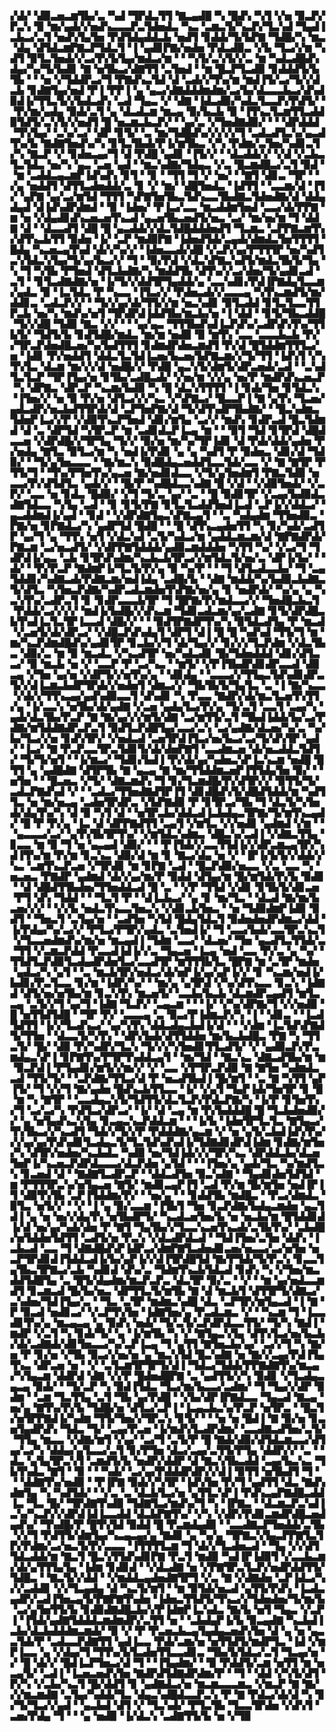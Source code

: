 
▞▟▞▝▟▉▃▅▃▆▜▙▞▃▝▚▟▝▜▛▟▃▜▜▝▇▃▄▟█▝▚▝█▟▚▝▚▜▝▞▅▝▉▃▛▞▛▃▚▝▉▝▆▞▄▟▞▞▅▟▚▃▃▃▛▃▜▟▅▟▃▝▚▃▝▃▆▃▜▞▚▃▛▞▜▃▚▟▝▜▄▟▐▃▙▃▞▃▜▝▅▟▚▜▄▜▅▝▛▟▜▟▄▟▟▃▙▝▅▟▜▝▊▟▟▞▜▞▙▛▇▝▜▟█▞▚▝▆▃▝▟▄▝▟▜▟▃▆▛▇▃▛▜▟▃▜▝▐▝▄▟▊▛▇▞▅▟▅▝▛▟▃▟▉▃▝▞▙▝▜▃▞▞▆▝▚▟▜▝▉▜▃▜▅▟▞▞▃▞▛▞▙▜▄▞▆▟▃▞▆▝▝▝▚▜▞▃▚▜▞▞▃▝▆▝▚▟▃▟█▟▚▟▄▞▚▞▜▞▙▟▊▝▇▝▅▜▙▃▞▟▇▜▜▝▃▜▅▟▝▝▆▝█▃▛▜▃▟▉▝▊▟▟▟▜▞▙▜▙▝▝▝▅▝▞▜▟▟▛▃▞▜▝▛▇▟▚▃▜▟▝▟▝▃▟▞▞▜▚▞▆▝▆▟▐▜▞▃▞▜▞▞▟▃▙▝▊▟▇▜▄▞▅▟▝▛▐▝▛▛▐▝▄▝▄▃▞▟▇▟▟▟▆▟▆▞▃▞▙▞▟▃▃▃▙▃▞▟▚▟▉▟▐▞▜▜▃▜▞▞▙▟▃▟▚▝▃▟▝▜▄▃▝▞▝▟▇▝▐▟▃▟▉▞▚▟▃▜▃▃▛▞▛▟▜▞▝▝▛▞▆▞▄▟▄▝▉▟▞▃▜▝▄▝▟▃▟▃▆▝▆▃▄▝▉▞▙▃▙▝▉▝▐▜▚▃▜▃▆▜▜▃▟▟▉▜▟▜▞▃▚▜▞▞▅▟▜▝█▝▅▃▆▃▙▃▛▞▝▝▄▞▃▝▞▜▅▟▇▟▉▞▝▝▝▟▛▟▟▟▝▜▚▜▄▞▝▃▚▞▃▞▝▟▛▝▊▜▞▝▃▝▆▞▜▟█▟▚▞▞▞▞▞▜▝▃▟▃▟▜▃▚▞▄▃▟▜▚▞▙▝▇▟▇▜▅▟▚▞▚▝▊▜▃▜▙▟▞▛▐▞▆▜▙▃▝▞▚▝▛▟▆▞▃▜▅▞▚▟▊▃▜▞▚▝▇▃▛▝▞▝▊▟▅▃▄▞▜▝▟▝▛▟█▝▄▟▊▝▐▜▞▞▝▝▟▃▟▟▞▞▝▞▟▝▞▃▙▃▜▃▜▟▃▝▅▞▚▝▄▃▝▃▅▝▄▟▝▝▆▃▚▟▇▞▜▟▄▃▝▞▃▝█▃▆▟█▃▞▃▜▝▉▟▝▝▆▝▃▟▟▃▄▃▆▛▐▟▚▟▚▝▊▜▝▝▊▝▝▜▜▝▜▝▞▝▅▞▝▝▇▜▝▟▊▃▝▜▛▝▝▞▄▝▅▟▟▜▝▟▜▜▃▟▅▟▟▞▃▝▊▝▞▝▆▞▝▟█▜▅▟▃▝▐▟▜▜▝▝▃▃▆▞▟▝▐▜▞▝▄▛▇▝▄▞▃▞▆▜▟▝▜▜▜▝▚▛▇▜▅▜▙▃▜▟▚▃▃▜▙▟▇▃▜▟▅▟▇▞▟▝▟▟▄▟▄▟▝▟▐▟▚▟▛▟▆▟▝▝▉▝▐▟▅▞▝▛▐▃▞▃▃▝▆▃▟▟▆▜▅▟▝▃▃▞▟▞▛▛▇▝▆▝▅▝▞▟▄▟▊▟▚▃▅▃▅▜▚▃▟▝▄▃▅▜▙▃▅▟▜▞▅▃▝▃▞▝▆▞▅▞▆▝▜▝▟▟▇▝▟▝▝▟▃▃▟▜▝▟█▝█▝▄▃▟▟▞▞▟▃▜▟█▟▟▟▅▟▜▝▜▃▆▃▝▃▛▛▇▃▆▜▚▞▟▜▚▃▙▜▜▝▉▟▅▝▐▞▝▃▛▝▆▟▉▛▇▝▐▟▅▟▜▟▞▃▄▟▞▟▆▟▃▜▅▜▜▜▜▝█▟▄▝▚▃▅▃▄▜▚▟▝▟▞▞▚▞▞▝▐▟▅▃▃▟▞▟█▝▞▃▛▞▄▞▛▜▜▜▛▝▅▞▚▟▜▃▚▜▟▃▚▜▄▞▜▞▄▞▙▃▞▞▝▜▝▝▉▞▛▟▝▞▟▃▚▛▇▃▚▟▜▞▆▟▃▜▙▜▞▜▄▝▚▝▜▝▚▜▙▝▛▜▅▟▝▟▜▃▙▟▇▞▚▝▆▟▟▜▙▝▟▜▚▞▞▃▞▟▅▞▜▞▄▟▊▃▟▝▃▜▝▝▊▜▃▟▇▟▇▞▅▝▐▞▜▞▞▟▟▜▛▜▄▟▟▞▄▝▃▃▚▟▊▞▛▟▐▛▇▟▄▜▃▃▆▞▄▟▃▝▉▝▐▃▜▟▃▝▛▝▚▃▃▝▐▜▃▞▞▝▛▟▅▃▟▞▞▃▃▃▄▝▚▜▚▃▆▟▜▞▆▞▟▟▊▃▝▃▟▃▛▞▞▝▝▜▞▞▄▞▟▞▜▜▞▞▆▝▅▃▚▟▊▝▉▜▃▟▟▝▊▜▃▜▃▃▜▜▛▃▙▝▅▞▚▝▆▟▚▞▅▜▝▜▛▟▛▟▐▟▟▜▙▞▆▃▙▞▅▝▐▝▟▟▝▝▊▜▞▜▙▃▟▟█▝▜▞▞▟█▝▜▟▉▝▇▃▝▞▞▝▝▝▄▞▄▃▝▜▜▜▙▟▚▟▐▃▛▟▚▞▃▟▛▟▚▜▚▞▜▜▙▜▞▝▜▟▜▞▙▝▊▟▜▟█▞▆▟▃▝▆▞▆▝▅▟▉▝▉▝▆▜▚▝▃▃▝▃▃▃▙▃▙▝▛▞▞▜▛▃▛▟▅▟█▃▅▞▚▞▙▟▜▜▜▝▊▟▆▟▛▟▅▃▆▟▜▝▛▞▟▝█▜▟▟▆▜▜▜▃▞▅▝▐▟▊▝▛▞▅▟▟▜▝▟▟▃▜▃▜▟▐▃▅▞▙▃▅▞▙▛▇▃▆▞▞▜▞▜▜▝▐▟▚▜▝▞▚▜▚▜▃▝▟▃▆▝▆▞▞▞▟▝▅▟█▞▞▝▛▟█▝▄▃▚▜▞▟▆▜▞▟▛▃▅▟▞▃▟▝▝▃▚▟▜▃▜▃▛▝▜▛▐▜▄▞▅▝▊▜▙▞▃▟█▃▟▞▝▞▅▞▆▝▞▞▄▝▅▞▛▝▆▟▛▟▚▃▅▃▛▝▚▝▟▛▇▃▝▟▛▃▛▝▚▃▆▞▙▟▉▝▚▝█▝▟▃▚▜▜▜▜▝▐▝▊▟▞▜▅▝▊▜▟▃▚▝▐▜▅▞▞▝▅▝▉▝▛▞▅▝▟▜▃▞▞▞▚▃▝▞▚▛▇▃▞▝█▃▃▛▐▝▇▝▄▜▚▝▜▃▅▞▄▟▃▟▛▞▅▃▙▟▜▜▛▟▞▟▝▃▛▜▅▛▇▞▟▝▜▞▟▜▚▟▛▜▙▟▇▞▝▝█▃▚▟▆▃▜▟▅▛▐▃▞▞▛▝▞▟▉▜▚▃▛▜▅▟▝▟▊▞▆▜▄▝▃▞▞▝▆▟▚▝▊▟▛▃▟▝█▃▜▟▆▟▝▟▝▃▝▟▛▜▟▝▚▜▛▃▛▝▆▝▃▟▊▟▃▛▐▃▄▝▆▝▝▝▉▜▝▜▟▝▊▜▛▟▝▟█▟▃▃▅▝▞▟▛▟█▞▞▜▛▜▄▝▜▞▞▝▉▞▅▝▆▞▚▞▜▛▐▟▊▝▟▝▛▟▞▟▟▞▄▟▅▝▛▞▅▟▄▝▇▜▃▝▉▜▃▞▆▝▚▝▅▟▐▞▛▟▊▝▄▝▄▝▚▟▜▝▛▝▉▟▅▃▝▟▊▞▟▝▜▟▉▞▝▝▜▞▄▜▅▃▃▃▝▝▇▞▆▃▚▝▉▟█▟▄▃▅▟▟▜▃▃▜▟▞▃▃▝▞▝▇▝▇▜▛▝▛▜▜▞▜▝▝▜▚▞▛▜▅▜▚▞▄▃▅▝▇▞▅▟▊▟▃▃▝▞▜▞▄▜▅▟▆▜▝▛▇▃▜▟▉▝▅▃▃▞▛▞▟▜▟▜▃▝▄▟▞▞▝▝█▞▛▝▚▟█▟▃▃▚▟▇▝█▝▞▟▝▝▞▟▉▜▅▟▞▝▞▃▛▞▝▃▃▝▅▝▊▟▃▝█▟▉▞▝▞▜▝▜▞▃▝▄▞▝▃▝▝█▝▉▟▊▜▛▝▞▃▄▞▙▟▉▟▃▟▇▜▟▃▃▝▚▜▄▝▃▟▝▝▊▝▊▜▞▛▇▝▊▜▃▜▃▟▟▜▅▟▐▃▟▝▃▛▐▞▞▟▟▃▞▝▄▃▟▟▆▟▐▞▄▟▝▝▊▟▝▝▞▟▛▟▇▜▄▃▚▛▇▃▄▜▝▝▃▝▚▟▄▟▆▝▜▜▅▟▉▃▝▛▇▞▅▝▊▛▇▟▃▞▚▝▄▟▛▜▟▝█▟█▝▝▝█▝▟▜▚▃▄▟▅▜▜▝▚▝▊▞▚▟▞▃▟▜▛▝▄▞▜▝▄▝▜▜▚▝▅▜▝▞▟▃▚▟▝▃▜▞▚▟▃▞▆▝▄▟▟▃▆▃▆▞▟▝▇▛▇▟▛▟▞▛▇▃▆▝▃▞▅▃▟▜▞▝▞▟▛▛▇▜▟▟▟▞▄▟▉▃▆▟▟▟▅▝▚▜▜▝▚▞▝▞▃▞▜▝▜▟▛▟▐▞▄▃▝▃▙▝▊▜▛▟▚▟▆▞▚▃▙▃▙▜▛▃▞▞▆▜▟▃▜▞▅▞▃▝▟▛▐▞▙▞▝▝▟▞▝▝▛▞▛▃▛▝▇▟▆▛▐▞▜▃▜▞▛▞▄▝▉▝▚▞▛▝▝▝▜▝▟▜▃▟▃▃▙▞▝▜▝▃▄▜▟▟▊▞▚▟▇▃▟▞▛▟▇▃▆▞▅▟▐▟▄▝▃▟█▞▙▝▝▟▇▝▆▟▟▞▚▞▙▟▉▃▙▟▇▃▜▞▟▜▃▝▚▜▅▃▛▟▇▞▚▟▛▃▟▃▆▟▅▜▚▛▇▞▅▞▄▝▊▝▅▟▛▟▞▝▚▞▄▝▄▝▚▃▚▜▚▞▃▟▛▃▜▝▊▝▊▟▛▃▃▃▙▜▛▝▜▝█▛▇▞▛▞▆▟▃▃▞▞▝▜▅▟█▃▙▃▜▝▛▟▟▞▃▞▞▞▞▝▆▟▐▞▙▟█▞▞▟▚▃▆▝▜▟▊▃▟▃▆▞▄▞▃▟▇▝▊▜▞▟▛▟█▃▙▜▚▟▐▃▜▃▜▛▐▃▃▟▝▟█▞▞▝▝▝▉▟▜▛▇▟▛▜▚▞▚▝▉▜▟▃▟▜▄▝▛▝▆▃▟▝▞▃▅▜▞▟▞▟▛▃▞▝▞▟█▃▛▟▚▟▄▜▝▟▛▜▝▟▐▝█▝█▝▚▟▚▟▝▜▜▞▜▝▆▝▆▞▚▃▛▟▆▟█▟▚▞▄▟▊▜▛▝▊▃▙▞▞▜▝▟▞▜▄▞▞▝▊▞▞▞▜▃▛▟▆▝▞▟▃▜▙▃▝▟▉▞▃▝▆▝▉▝▆▃▟▃▝▞▚▃▟▜▛▝▅▞▚▟▃▟▊▝█▞▜▟▅▟▟▟▝▟▊▞▟▜▃▃▞▝▉▝▆▃▙▝▅▝▞▝▃▃▛▝▛▝▃▞▚▃▝▝▆▜▞▝▞▛▐▜▙▟▛▟▊▟▛▃▃▟▝▟▉▃▄▝▞▜▅▝▄▞▅▝▞▟▛▜▞▞▅▜▚▞▄▝▝▟▊▟▄▝▝▃▃▃▞▞▜▜▄▃▜▟▚▟▊▟▛▃▜▞▞▟▐▃▆▃▙▟▛▜▛▟▞▞▅▟▅▜▝▟▆▃▞▞▝▜▙▜▙▜▞▜▄▜▃▝▃▝▐▝▇▞▚▃▃▝▞▟▞▞▜▜▚▃▄▞▄▟▚▟▉▃▃▜▝▟▚▟▊▝▚▝▛▃▃▝▇▟▛▞▟▞▆▃▜▃▅▜▚▜▜▞▄▝▐▞▃▃▚▝▅▜▙▞▟▞▄▟▇▝▞▃▅▝▄▟▄▜▃▞▛▞▄▝▜▞▃▜▝▃▃▜▝▃▄▞▚▝▄▟▞▟▃▜▙▞▛▃▛▝▇▝▇▞▄▞▞▞▆▜▞▟▇▝▃▞▆▜▜▞▃▜▝▜▙▟▐▟▟▞▙▞▃▞▛▟▇▞▆▜▟▟▇▟▛▃▛▃▜▝▉▟▜▃▛▟█▜▄▞▃▃▞▃▚▝▃▞▄▟▇▞▟▃▅▞▚▞▃▝▚▞▙▞▜▃▞▞▅▝▊▟▚▜▛▞▝▞▅▟▃▟▝▃▅▜▛▟▐▜▃▞▅▞▙▃▞▃▞▜▞▟▚▜▛▝▄▟▞▝▐▃▞▝▇▝▛▃▛▃▃▜▛▃▜▟▊▜▞▟▞▟▅▛▇▜▝▃▃▟▆▃▅▝▟▞▅▃▟▟▃▜▟▜▞▝▜▞▜▞▅▜▝▝▐▞▆▃▞▝▜▟▊▞▙▟▐▝▛▞▟▞▄▞▚▟▅▃▚▛▐▃▚▃▆▝▅▟█▝█▜▜▝▄▝▄▟█▟▇▝▟▜▛▜▙▝▇▝▄▃▄▝▇▝▆▞▜▜▟▟▆▃▅▛▐▜▜▟▄▜▅▝▉▞▝▝▅▜▅▝▝▝█▃▅▃▝▞▜▞▝▟▇▃▆▟▚▝▜▝▊▞▜▃▆▟█▞▛▞▟▜▛▞▞▝▉▜▜▞▜▞▃▟▃▛▇▟▚▟▝▞▝▝▃▟▃▞▜▜▅▟▇▟▜▛▐▜▝▟▊▟█▟▚▜▞▟█▟▜▟▟▞▆▝▚▟▜▜▃▝▅▝▆▞▅▃▄▝▃▟▅▜▛▟▛▃▝▞▙▛▇▟▉▝▛▝▊▜▛▃▞▜▙▝▜▝▟▃▜▞▚▜▅▟▞▟▄▜▚▞▚▝▟▝▉▝▚▜▝▟▝▝▅▜▛▃▙▞▟▟▃▟▐▃▙▟▄▃▜▛▇▞▜▞▆▜▚▃▄▟▞▝█▝▛▝▛▞▄▝▐▃▝▟▝▟▛▛▇▟▜▜▝▃▄▜▝▞▆▜▃▝▞▞▅▟▊▝▄▟▆▟▝▞▆▝▝▝▄▃▃▃▞▃▞▝▄▜▚▜▙▜▛▜▚▞▝▞▆▜▟▃▚▟▆▃▝▟█▃▚▞▃▟▐▝▞▟▇▃▜▜▄▝▊▃▃▝▆▝▉▝▜▝▅▝▄▃▄▟▝▟▉▞▝▝▝▛▐▜▟▞▞▃▃▜▜▟▐▞▞▟▛▃▆▃▄▜▛▞▚▟▐▜▚▞▆▝▛▞▆▝▊▃▚▃▝▟▉▞▟▝▆▝▊▝▇▃▞▟▄▝▅▝▞▝▐▛▐▞▙▜▞▞▟▟▞▞▚▃▝▃▆▜▚▃▛▃▅▝▞▜▛▟▊▝▆▝▊▛▇▝▃▟▝▝█▃▛▟▉▞▅▃▃▝▞▃▝▃▃▝▚▝▅▃▅▃▝▛▇▟▛▝▄▟▆▟▝▟▞▞▄▞▆▞▛▝▉▟▟▝▟▜▄▞▆▝█▞▆▜▟▞▛▞▙▝▉▟▊▝▝▟▝▟█▟▜▜▙▟▅▞▜▜▅▟▟▃▟▝█▝▃▝▝▞▛▝▜▜▟▝▞▟▊▝▊▜▙▜▞▟▊▃▅▝▛▜▝▟▚▝▜▟▟▝▝▝▜▃▜▝▛▝▝▟▐▃▙▃▞▝▄▝▊▝▆▞▜▃▝▝▟▃▟▝▇▞▆▞▙▃▅▞▞▞▝▝▞▞▙▝▅▟▃▜▚▃▃▜▅▃▚▝▞▟▊▃▙▜▅▃▝▝▅▝▜▟▉▟▆▛▐▟▉▝▉▟▜▝▝▜▅▃▜▝▃▜▄▞▅▝▝▃▟▜▅▝▚▜▟▝█▟▄▜▟▃▜▝▉▟▅▟▅▟▛▟▆▃▞▟▟▝▐▞▛▟▄▞▚▞▃▞▞▝▛▜▃▞▛▜▛▞▄▟▃▝▃▜▅▟▐▞▝▜▝▃▃▞▙▟▞▃▃▜▛▃▚▃▜▝▞▜▃▃▅▟▆▟▚▞▆▞▅▝▆▃▄▟▐▝▜▟▆▝▃▃▞▝▟▃▅▞▝▜▅▝▄▃▟▜▃▜▜▟▞▃▝▜▜▝▞▃▆▃▛▟▟▝▛▃▃▟▐▟▐▞▞▃▝▜▄▃▅▝▐▃▄▝▅▟▝▃▃▝▛▞▃▝▄▝▚▞▝▜▜▟▜▃▛▟▉▜▃▟▄▟▛▟▅▜▃▞▃▃▟▜▛▝▆▜▜▜▙▜▃▝█▛▇▝▆▝▃▜▛▝▆▟▅▝▄▟▃▞▚▝▄▜▝▝▃▝▆▃▙▜▛▞▅▟▃▞▟▞▅▛▐▞▄▞▄▛▐▞▞▝▊▝▚▃▆▞▅▟▐▞▙▟▊▞▛▃▜▃▃▝▊▞▆▝▐▟▛▞▚▞▝▝▆▞▄▝▄▜▛▟▝▞▚▞▟▜▚▃▃▝▊▃▚▝▐▟▇▟▝▟▜▞▅▞▅▜▙▞▆▝▊▃▚▜▚▝▆▃▅▜▞▝▃▃▙▞▙▃▙▝▟▃▆▟▛▃▄▟▜▝▆▜▃▃▄▝▃▜▞▞▜▝▄▞▜▝▐▟▇▝▜▃▛▞▝▃▄▃▆▝▝▝▐▞▝▞▚▞▟▛▇▞▜▝▞▞▅▟▉▝█▝▅▜▜▟▜▟█▝▝▜▛▝▛▞▝▃▃▃▄▝▃▝▉▃▞▛▐▟▆▃▛▞▚▝▐▝▝▟▊▃▝▝▐▃▟▜▟▜▜▝▐▞▞▜▃▟▚▃▞▝▄▞▚▜▚▝▟▟▃▟▄▃▙▟▐▞▟▝▝▝▞▟▆▝▐▃▜▟▚▛▇▟▜▞▜▜▅▝▝▟▃▃▜▞▚▜▚▝▝▟▛▞▙▟▞▟▜▜▟▟▅▝▆▞▙▃▙▟█▃▝▛▇▝▚▝▜▜▃▜▞▝█▞▝▟▉▝▛▞▚▟▛▞▜▃▚▝▜▞▞▞▚▜▅▟▊▜▜▃▟▜▞▝▞▝▄▟▉▃▛▞▛▃▆▟▄▃▚▛▐▝▊▛▇▜▚▞▛▜▛▜▚▟▟▃▄▜▝▝▆▞▜▟▝▝▇▃▚▃▝▟▇▃▟▜▙▞▆▝▆▝▉▃▛▟▐▝▛▜▄▟▊▞▆▜▞▞▆▞▞▝▞▝▃▃▝▞▛▜▛▃▛▟▉▝▇▝▇▜▅▝▚▟▆▟▃▃▟▝▜▜▞▜▞▝▝▃▛▟▇▞▜▜▃▞▟▝▛▝▅▃▟▜▙▟▐▝█▞▆▜▝▝▃▝▇▝▚▜▜▝▄▛▐▜▞▝▜▝▞▞▜▝▇▞▄▟▅▝█▟▚▃▙▜▜▃▃▝▐▞▝▞▄▜▝▜▄▛▐▟▞▜▅▜▛▝▊▝█▝▆▝▚▝▇▜▛▝▝▃▃▟▄▃▚▜▞▜▟▜▜▞▟▃▜▃▛▞▛▟▃▛▇▞▚▝▐▞▛▝▊▜▅▜▚▞▜▝▃▞▃▞▚▝▛▟▜▃▞▟▛▃▞▝▐▞▝▟▝▃▄▝▆▝▛▞▙▟▟▟█▝█▝▜▃▙▟▅▟▉▞▞▝▄▝▅▜▄▟▚▃▚▜▄▝▊▃▄▃▚▃▛▟▟▃▆▝▝▝▐▞▙▝▐▟▅▜▛▜▃▜▃▝▇▜▄▃▞▜▚▜▙▃▞▞▚▃▟▜▝▜▟▞▞▜▞▞▛▝▛▟▟▟▇▞▄▃▆▝▞▝▅▝▄▜▞▃▙▟▐▟▚▜▚▞▞▞▄▞▄▞▛▟▚▟▊▜▃▟▄▃▜▞▜▃▜▟▚▟▚▟▐▞▜▟▇▟▊▟▛▟▐▟▆▝▊▟▇▞▆▜▅▞▚▝▟▜▛▞▅▟▅▞▚▃▙▟▃▝▚▟▉▝▅▞▜▟▐▟▞▞▞▜▛▞▚▃▝▟▛▟▟▃▙▞▟▃▅▜▅▛▐▞▚▃▅▃▛▟▛▟▃▃▃▞▟▃▛▟▅▝▄▜▟▝▝▝▐▜▅▞▄▝▄▟▞▜▃▝▚▞▆▟▜▃▚▝▊▃▅▟▝▟▝▝▇▟▇▜▃▟▛▃▛▝▝▟▟▃▟▜▅▝▉▃▚▟▇▝▝▜▄▟▊▟▅▜▟▜▟▝▆▝▛▜▜▜▛▃▚▞▅▜▄▃▅▝▇▜▞▝▆▟▊▃▄▛▐▜▝▃▟▝▛▞▆▝█▞▆▜▅▝▅▟▐▛▐▜▝▟▉▜▚▜▙▝▃▛▐▜▟▟▆▞▛▞▝▝▅▞▄▝▝▝▊▟▟▜▙▝▆▟█▃▝▝▛▃▞▟▆▟▃▝▉▜▃▝▅▜▞▞▝▝▞▝▐▝▄▝▉▞▃▃▆▝▐▜▙▜▝▜▅▝▊▃▛▟▇▞▙▟▄▃▆▟▅▝▄▃▜▟▐▝▄▝▅▝▅▞▞▟▄▜▚▝▅▜▙▟▛▜▞▝▚▃▟▃▅▜▅▞▙▝▅▝▅▃▙▞▆▝█▜▟▟▊▟▐▞▟▝▅▞▄▞▚▟▞▟▅▝▛▝▇▜▝▜▄▜▙▞▞▜▃▃▚▃▅▜▚▃▟▞▃▜▙▜▚▞▝▃▙▟█▞▅▜▟▟▅▜▟▜▜▝▃▟▜▞▅▝▛▃▚▝▞▟▃▟▛▟▃▟▝▝▜▟▐▜▅▞▃▜▅▝▟▟▚▝▐▃▙▃▟▝▃▃▝▜▝▟▇▟█▟▚▛▐▟▛▃▞▟▆▛▇▜▃▟▅▟▊▃▅▞▅▃▃▞▃▞▅▜▅▝▅▃▛▜▛▟▊▟▐▜▟▟▃▟▐▞▙▞▄▛▐▞▞▟▐▜▛▟█▜▟▝▇▞▛▜▟▞▜▞▛▃▚▝▊▃▃▜▄▜▙▃▜▛▇▃▞▃▙▝▚▟▊▟▝▟▚▞▃▝▜▟▆▜▚▃▙▜▟▃▟▝▊▟▚▝▚▝▞▜▅▞▆▃▟▟▜▟█▜▄▝▃▝█▜▞▟▄▟▆▞▆▃▛▃▛▃▝▟▃▜▛▝▉▞▃▝▝▞▝▝▆▝▄▞▅▟▃▃▆▟▜▝▊▃▆▃▟▝█▞▙▞▅▃▝▟▛▜▜▃▜▞▆▜▙▝▇▝▟▝▆▃▙▜▝▟▜▜▛▜▞▟▇▃▞▃▚▟▅▞▜▟▐▜▄▞▃▝▝▜▃▝▃▜▛▝▆▟▆▃▚▟█▝▟▃▝▃▛▜▛▞▆▜▄▃▟▝▐▝▇▝▛▝▉▃▟▝▅▟▊▃▞▝▞▃▛▜▚▜▅▝▐▟▇▜▅▞▄▝▛▃▟▃▆▃▝▞▝▝▚▃▆▝▜▝▐▃▃▟▊▜▚▞▄▝▆▃▄▃▄▝▄▝▉▟▚▝▅▟▞▝▜▞▃▜▞▃▛▟▛▟▃▃▜▜▞▝▜▞▚▝▇▟▐▝▆▟▛▝▞▃▜▝▚▝▊▟▞▜▞▝▄▝▐▞▆▜▙▝▚▝▞▝▇▜▄▃▚▜▄▝▟▜▚▜▃▞▅▞▙▃▙▞▟▞▃▟▇▟▞▟▊▜▅▃▃▞▚▞▃▛▐▃▄▝▜▝▄▜▜▝▇▜▅▃▙▞▄▞▝▃▞▞▜▝▚▝▇▞▅▝▛▝▊▞▅▝▞▜▙▝▉▃▞▞▅▞▅▝▄▝▆▃▚▜▟▝█▃▚▟▇▝▅▝▇▞▞▃▄▞▛▟▐▜▄▜▚▃▝▟▛▃▅▝▅▝▝▞▝▃▜▃▆▜▛▜▛▜▞▟▐▝▜▟▃▞▜▟▟▞▛▛▇▟▇▜▚▞▆▃▄▞▚▜▄▃▆▝▟▟▛▟▝▟▇▝▞▞▛▝█▟▅▟█▛▇▝▃▝▄▟▜▜▞▞▚▝▉▟▊▝▞▜▃▟▄▃▄▃▄▝▉▟▞▝▝▜▞▃▛▝▚▝▉▟▐▜▟▃▝▜▃▞▆▞▙▃▃▞▃▟▆▞▝▜▝▜▄▞▞▟▛▝▉▟▆▝▝▃▆▝▜▃▜▜▄▝▃▜▝▜▙▝▄▞▛▟█▝▝▞▙▞▟▛▐▛▇▟▃▃▝▜▄▃▟▝▇▃▄▝▅▞▄▝▇▜▚▞▛▞▙▝▜▟█▞▅▝▟▜▃▞▃▛▐▝▐▃▄▃▙▃▚▞▛▃▛▝▅▜▛▃▝▝█▃▜▞▅▜▛▛▇▟▐▞▚▟▆▝▜▜▞▜▅▞▞▜▛▃▚▝▊▜▞▝▝▝▅▝▅▝█▟▐▝▇▝▉▞▅▝▊▃▅▜▄▟▛▟▚▝▜▟▃▝▜▞▝▃▄▞▛▃▅▝▐▞▆▟▚▜▃▟▛▟▆▞▝▃▃▟▇▃▟▜▅▞▃▜▞▝▜▜▄▝▆▃▃▝▞▟▇▞▆▜▝▞▄▞▝▃▞▜▝▃▜▞▛▝█▝▇▟▞▟▉▞▟▜▟▃▆▃▃▞▟▜▄▞▃▞▚▝▟▟▄▞▄▜▃▃▞▃▜▝▊▞▛▜▅▝▟▃▞▃▄▞▃▜▜▞▛▜▄▝▟▟▛▞▞▝▃▝▝▟▃▝▄▜▄▜▛▃▚▜▝▃▆▟▜▞▙▝▅▟▛▞▟▟▛▝▟▝▇▃▚▜▙▃▟▟▝▃▄▞▙▃▚▃▝▜▙▜▚▟▃▝▇▜▝▝▉▝▝▝▚▟▞▝▃▞▄▞▛▟▟▟▛▟▛▞▞▟▐▝▉▜▜▝▅▜▙▟▜▝▜▝▝▝▟▟▇▜▚▞▅▟▉▝▝▛▐▛▇▝▉▟▞▞▚▜▛▝▐▟▚▜▅▝▛▞▜▝▄▟▜▜▝▟▃▝▇▟▚▟▆▜▄▝▚▝▚▟▜▟▞▝▝▞▃▝▃▝▟▃▙▜▃▞▅▝▄▜▜▃▚▛▐▝▛▟▚▃▄▛▇▟█▃▟▟▐▃▝▜▃▝█▞▝▜▛▟▇▜▚▟▉▝▜▟▇▜▃▞▆▟▚▞▜▝▚▝▐▛▇▃▝▝▟▃▆▃▛▃▚▟▐▃▚▞▚▃▛▞▞▟▛▟▐▟▐▃▃▟▟▝▟▃▙▛▇▜▚▞▝▞▚▝▞▟▛▞▛▟▊▃▆▟▛▟█▃▅▟▄▟▚▞▝▜▚▟█▞▛▝█▜▚▜▟▝▉▟▟▝█▝▛▃▆▟▄▟▉▝▝▃▃▟▇▃▛▜▅▟▟▞▃▜▙▝▞▞▜▝▛▟▜▜▞▟▆▜▄▞▚▃▄▃▄▞▄▝▇▟▊▝▄▝▚▞▄▝▜▛▇▃▚▜▄▃▛▛▇▜▃▜▛▞▛▟▆▞▃▞▅▃▜▞▛▞▃▃▃▝▐▜▜▜▜▃▆▝▜▝▟▞▞▜▃▟▅▃▟▝▝▜▄▝▞▞▟▜▜▟▃▟▟▞▆▝▇▃▜▝█▃▚▜▜▟▚▟▊▛▇▝▛▃▜▝▆▟▉▝▚▟▐▛▐▟▉▜▝▞▃▃▙▃▆▞▟▞▄▜▜▜▄▜▄▝▐▟▆▝▊▟▊▟▝▝▞▟▃▟▇▝▅▝▞▛▇▜▛▃▜▃▛▞▅▟▛▟▟▜▜▞▜▟█▃▝▝▇▃▜▞▞▟▟▝▝▞▆▟▟▃▄▟▅▟▇▜▛▜▝▞▃▝▇▝▞▟▇▟▅▝▃▛▐▟▃▞▚▞▞▃▟▟▊▝▞▞▜▃▄▟▄▝▟▝▚▃▜▞▆▜▝▝▆▝▉▜▟▞▅▃▟▝▄▜▜▞▛▟▚▝▐▃▟▃▄▟▛▞▃▟▐▜▅▃▄▜▞▛▇▛▇▜▚▟▅▝▐▟▅▃▜▜▟▜▞▜▚▃▞▞▜▟▅▟▅▞▜▞▆▞▙▝▃▞▄▜▅▜▜▞▙▝▊▟▉▟▇▟█▃▙▞▞▛▐▟▆▛▐▃▚▟▃▝▇▞▙▝▅▜▝▜▄▃▝▞▃▛▐▝▐▜▟▞▄▟▇▜▟▟▟▃▆▟▆▟▛▞▃▜▜▝▅▝▝▃▙▟▄▛▐▞▙▝▉▃▄▟▇▝▚▃▙▟▐▃▙▞▟▃▙▟▟▟▆▃▆▟▞▝▉▝▞▝▛▝▛▃▅▃▙▃▄▜▄▟▄▃▅▟▚▜▅▝▟▝▄▝▅▝▄▃▃▜▟▞▛▝▃▟▃▃▛▟▇▜▜▝▄▟▐▃▃▝▛▟▞▃▆▞▅▝▅▜▜▟▜▞▆▟▛▜▃▝▐▟▝▞▆▛▐▃▃▝▄▝▞▟▄▞▜▝▜▜▚▞▙▜▃▟▅▜▜▃▃▟▊▃▝▜▙▞▙▜▟▃▞▃▜▝▜▃▄▞▅▝▞▝█▝▟▞▞▝█▟▐▃▛▜▅▃▞▟▝▜▝▝▐▜▄▟▆▞▝▝▉▝▛▟▟▜▞▃▆▝▅▜▜▝▆▝▅▃▄▜▞▝▃▟▐▝▐▃▅▃▅▟▚▜▅▝▇▟▛▟▜▟▇▟▛▟▆▞▛▝▝▜▝▝▟▟▝▞▚▜▞▟▜▝▛▞▚▝▞▃▙▞▚▃▜▝█▞▟▟▜▝▊▝▄▟▇▟▃▞▅▝▆▃▆▃▃▃▆▃▝▞▆▃▛▝▇▝▇▞▞▞▆▃▆▟▇▝▃▜▄▞▚▟▟▞▜▃▝▟▄▃▚▟█▟▃▃▛▃▚▝▛▝▇▝▛▟▃▞▟▞▟▝▚▝▊▞▜▞▜▃▞▞▄▟▝▝▄▃▙▟▝▟▜▝▞▝▜▃▚▟▞▝▛▜▃▜▙▝▜▃▃▜▛▟▅▝▞▟▚▜▝▃▅▞▛▟▄▝▜▝▝▝▄▝▅▟▉▝▐▞▟▃▚▝▃▟▇▜▜▞▙▝▅▝▞▜▉
